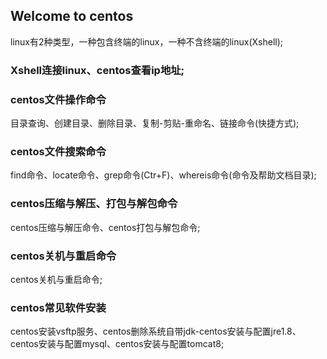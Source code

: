 ## Welcome to centos

linux有2种类型，一种包含终端的linux，一种不含终端的linux(Xshell);

### Xshell连接linux、centos查看ip地址;

### centos文件操作命令
  
  目录查询、创建目录、删除目录、复制-剪贴-重命名、链接命令(快捷方式);
  
### centos文件搜索命令
  
  find命令、locate命令、grep命令(Ctr+F)、whereis命令(命令及帮助文档目录);
  
### centos压缩与解压、打包与解包命令
 
  centos压缩与解压命令、centos打包与解包命令;
  
### centos关机与重启命令
  
  centos关机与重启命令;
  
### centos常见软件安装
  centos安装vsftp服务、centos删除系统自带jdk-centos安装与配置jre1.8、centos安装与配置mysql、centos安装与配置tomcat8;
